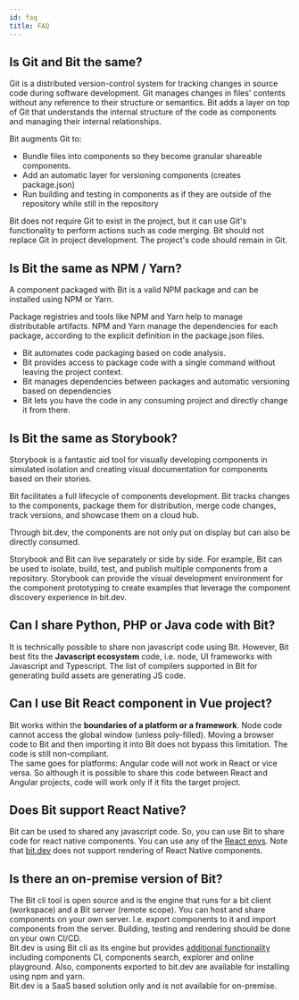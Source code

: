 ```yaml
---
id: faq
title: FAQ
---
```


## Is Git and Bit the same?

Git is a distributed version-control system for tracking changes in source code during software development. Git manages changes in files' contents without any reference to their structure or semantics. Bit adds a layer on top of Git that understands the internal structure of the code as components and managing their internal relationships.  

Bit augments Git to:  

- Bundle files into components so they become granular shareable components.
- Add an automatic layer for versioning components (creates package.json)
- Run building and testing in components as if they are outside of the repository while still in the repository

Bit does not require Git to exist in the project, but it can use Git's functionality to perform actions such as code merging. Bit should not replace Git in project development. The project's code should remain in Git.  

## Is Bit the same as NPM / Yarn?

A component packaged with Bit is a valid NPM package and can be installed using NPM or Yarn.  

Package registries and tools like NPM and Yarn help to manage distributable artifacts. NPM and Yarn manage the dependencies for each package, according to the explicit definition in the package.json files.

- Bit automates code packaging based on code analysis.  
- Bit provides access to package code with a single command without leaving the project context.
- Bit manages dependencies between packages and automatic versioning based on dependencies
- Bit lets you have the code in any consuming project and directly change it from there.  

## Is Bit the same as Storybook?

Storybook is a fantastic aid tool for visually developing components in simulated isolation and creating visual documentation for components based on their stories.

Bit facilitates a full lifecycle of components development. Bit tracks changes to the components, package them for distribution, merge code changes, track versions, and showcase them on a cloud hub.  

Through bit.dev, the components are not only put on display but can also be directly consumed.  

Storybook and Bit can live separately or side by side. For example, Bit can be used to isolate, build, test, and publish multiple components from a repository. Storybook can provide the visual development environment for the component prototyping to create examples that leverage the component discovery experience in bit.dev.

## Can I share Python, PHP or Java code with Bit?  

It is technically possible to share non javascript code using Bit. However, Bit best fits the **Javascript ecosystem** code, i.e. node, UI frameworks with Javascript and Typescript. The list of compilers supported in Bit for generating build assets are generating JS code.

## Can I use Bit React component in Vue project?  

Bit works within the **boundaries of a platform or a framework**. Node code cannot access the global window (unless poly-filled). Moving a browser code to Bit and then importing it into Bit does not bypass this limitation. The code is still non-compliant.  
The same goes for platforms: Angular code will not work in React or vice versa. So although it is possible to share this code between React and Angular projects, code will work only if it fits the target project.

## Does Bit support React Native?  

Bit can be used to shared any javascript code. So, you can use Bit to share code for react native components. You can use any of the [React envs](https://www.github.com/teambit/envs). Note that [bit.dev](https://bit.dev) does not support rendering of React Native components.  

## Is there an on-premise version of Bit?  

The Bit cli tool is open source and is the engine that runs for a bit client (workspace) and a Bit server (remote scope). You can host and share components on your own server. I.e. export components to it and import components from the server. Building, testing and rendering should be done on your own CI/CD.  
Bit.dev is using Bit cli as its engine but provides [additional functionality](/docs/bit-dev) including components CI, components search, explorer and online playground. Also, components exported to bit.dev are available for installing using npm and yarn.  
Bit.dev is  a SaaS based solution only and is not available for on-premise.
